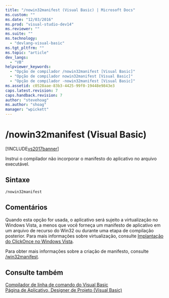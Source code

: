 ```yaml
---
title: "/nowin32manifest (Visual Basic) | Microsoft Docs"
ms.custom: ""
ms.date: "12/03/2016"
ms.prod: "visual-studio-dev14"
ms.reviewer: ""
ms.suite: ""
ms.technology: 
  - "devlang-visual-basic"
ms.tgt_pltfrm: ""
ms.topic: "article"
dev_langs: 
  - "VB"
helpviewer_keywords: 
  - "Opção de compilador /nowin32manifest [Visual Basic]"
  - "Opção de compilador nowin32manifest [Visual Basic]"
  - "Opção de compilador -nowin32manifest [Visual Basic]"
ms.assetid: c0528aae-83b3-4425-99f0-19448e9843e3
caps.latest.revision: 7
caps.handback.revision: 7
author: "stevehoag"
ms.author: "shoag"
manager: "wpickett"
---
```

# /nowin32manifest (Visual Basic)
[!INCLUDE[vs2017banner](../../../csharp/includes/vs2017banner.md)]

Instrui o compilador não incorporar o manifesto do aplicativo no arquivo executável.  
  
## Sintaxe  
  
```  
/nowin32manifest  
```  
  
## Comentários  
 Quando esta opção for usada, o aplicativo será sujeito a virtualização no Windows Vista, a menos que você forneça um manifesto de aplicativo em um arquivo de recurso do Win32 ou durante uma etapa de compilação posterior.  Para mais informações sobre virtualização, consulte [Implantação do ClickOnce no Windows Vista](/visual-studio/deployment/clickonce-deployment-on-windows-vista).  
  
 Para obter mais informações sobre a criação de manifesto, consulte [\/win32manifest](../../../visual-basic/reference/command-line-compiler/win32manifest.md).  
  
## Consulte também  
 [Compilador de linha de comando do Visual Basic](../../../visual-basic/reference/command-line-compiler/index.md)   
 [Página de Aplicativo, Designer de Projeto \(Visual Basic\)](/visual-studio/ide/reference/application-page-project-designer-visual-basic)
